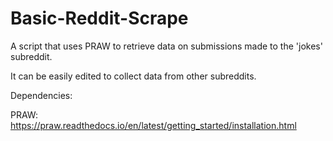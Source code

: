 # Basic-Reddit-Scrape

A script that uses PRAW to retrieve data on submissions made to the 'jokes' subreddit. 

It can be easily edited to collect data from other subreddits.

Dependencies:

PRAW: https://praw.readthedocs.io/en/latest/getting_started/installation.html
